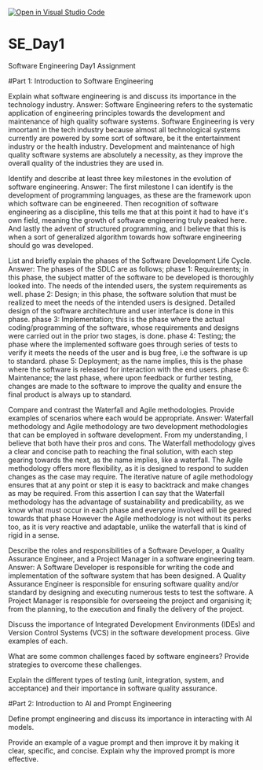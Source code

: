 [![Open in Visual Studio Code](https://classroom.github.com/assets/open-in-vscode-2e0aaae1b6195c2367325f4f02e2d04e9abb55f0b24a779b69b11b9e10269abc.svg)](https://classroom.github.com/online_ide?assignment_repo_id=15573528&assignment_repo_type=AssignmentRepo)
# SE_Day1
Software Engineering Day1 Assignment

#Part 1: Introduction to Software Engineering

Explain what software engineering is and discuss its importance in the technology industry.
Answer: Software Engineering refers to the systematic application of engineering principles towards the development and maintenance of high quality software systems.
Software Engineering is very imoortant in the tech industry because almost all technological systems currently are powered by some sort of software, be it the entertainment industry or the health industry.
Development and maintenance of high quality software systems are absolutely a necessity, as they improve the overall quality of the industries they are used in.

Identify and describe at least three key milestones in the evolution of software engineering.
Answer: The first milestone I can identify is the development of programming languages, as these are the framework upon which software can be engineered.
        Then recognition of software engineering as a discipline, this tells me that at this point it had to have it's own field, meaning the growth of software engineering truly peaked here.
        And lastly the advent of structured programming, and I believe that this is when a sort of generalized algorithm towards how software engineering should go was developed.

List and briefly explain the phases of the Software Development Life Cycle.
Answer: The phases of the SDLC are as follows;
        phase 1:  Requirements; in this phase, the subject matter of the software to be developed is thoroughly looked into. The needs of the intended users, the system requirements as well.
        phase 2:  Design; in this phase, the software solution that must be realized to meet the needs of the intended users is designed. Detailed design of the software architechture and 
                  user interface is done in this phase.
        phase 3:  Implementation; this is the phase where the actual coding/programming of the software, whose requirements and designs were carried out in the prior two stages, is done.
        phase 4:  Testing; the phase where the implemented software goes through series of tests to verify it meets the needs of the user and is bug free, i.e the software is up to standard.
        phase 5:  Deployment; as the name implies, this is the phase where the software is released for interaction with the end users.
        phase 6:  Maintenance; the last phase, where upon feedback or further testing, changes are made to the software to improve the quality and ensure the final product is always up to standard.


Compare and contrast the Waterfall and Agile methodologies. Provide examples of scenarios where each would be appropriate.
Answer: Waterfall methodology and Agile methodology are two development methodologies that can be employed in software development. From my understanding, I believe that both have their pros and cons.
        The Waterfall methodology gives a clear and concise path to reaching the final solution, with each step gearing towards the next, as the name implies, like a waterfall.
        The Agile methodology offers more flexibility, as it is designed to respond to sudden changes as the case may require. The iterative nature of agile methodology ensures that at any point or step it is         easy to backtrack and make changes as may be required.
        From this assertion I can say that the Waterfall methodology has the advantage of sustainability and predicability, as we know what must occur in each phase and everyone involved will be geared       
        towards that phase 
        However the Agile methodology is not without its perks too, as it is very reactive and adaptable, unlike the waterfall that is kind of rigid in a sense.

Describe the roles and responsibilities of a Software Developer, a Quality Assurance Engineer, and a Project Manager in a software engineering team.
Answer: A Software Developer is responsible for writing the code and implementation of the software system that has been designed.
        A Quality Assurance Engineer is responsible for ensuring software quality and/or standard by designing and executing numerous tests to test the software.
        A Project Manager is responsible for overseeing the project and organising it; from the planning, to the execution and finally the delivery of the project.

Discuss the importance of Integrated Development Environments (IDEs) and Version Control Systems (VCS) in the software development process. Give examples of each.


What are some common challenges faced by software engineers? Provide strategies to overcome these challenges.


Explain the different types of testing (unit, integration, system, and acceptance) and their importance in software quality assurance.


#Part 2: Introduction to AI and Prompt Engineering


Define prompt engineering and discuss its importance in interacting with AI models.


Provide an example of a vague prompt and then improve it by making it clear, specific, and concise. Explain why the improved prompt is more effective.
